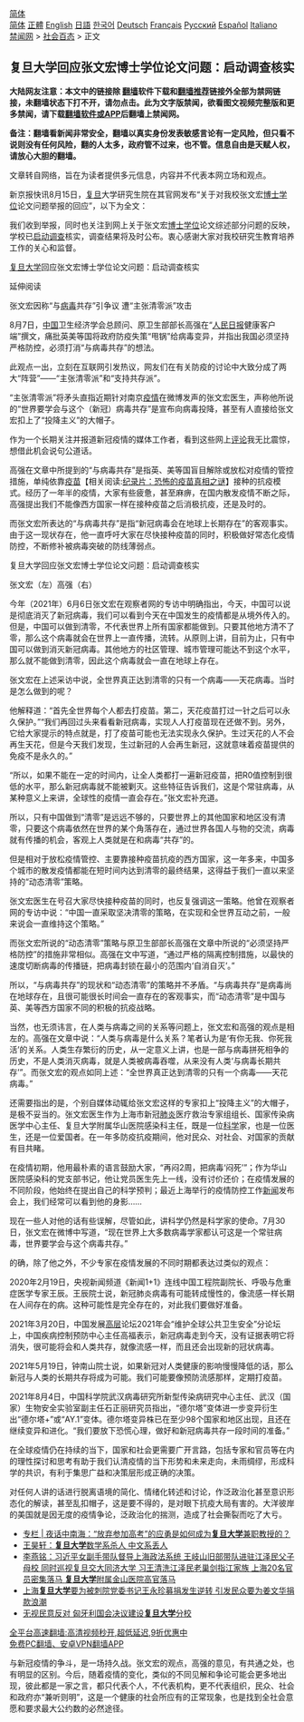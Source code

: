  <!-- 面包屑导航 --> <div class="breadcrumb"><!-- GTranslate: https://gtranslate.io/ -->  <div class="switcher notranslate">  <div class="selected">  <a href="#" onclick="return false;"> 简体</a>  </div>  <div class="option">  <a href="https://www.bannedbook.org" onclick="doGTranslate('zh-CN|zh-CN');jQuery('div.switcher div.selected a').html(jQuery(this).html());return false;" title="简体中文" class="nturl selected"> 简体</a>  <a href="https://www.bannedbook.org/zh-tw/" onclick="doGTranslate('zh-CN|zh-TW');jQuery('div.switcher div.selected a').html(jQuery(this).html());return false;" title="繁體中文" class="nturl"> 正體</a>  <a href="https://www.bannedbook.org/en/" onclick="doGTranslate('zh-CN|en');jQuery('div.switcher div.selected a').html(jQuery(this).html());return false;" title="English" class="nturl"> English</a>  <a href="https://www.bannedbook.org/ja/" onclick="doGTranslate('zh-CN|ja');jQuery('div.switcher div.selected a').html(jQuery(this).html());return false;" title="日本語" class="nturl"> 日語</a>  <a href="https://www.bannedbook.org/ko/" onclick="doGTranslate('zh-CN|ko');jQuery('div.switcher div.selected a').html(jQuery(this).html());return false;" title="한국어" class="nturl"> 한국어</a>  <a href="https://www.bannedbook.org/de/" onclick="doGTranslate('zh-CN|de');jQuery('div.switcher div.selected a').html(jQuery(this).html());return false;" title="Deutsch" class="nturl"> Deutsch</a>  <a href="https://www.bannedbook.org/fr/" onclick="doGTranslate('zh-CN|fr');jQuery('div.switcher div.selected a').html(jQuery(this).html());return false;" title="Français" class="nturl"> Français</a>  <a href="https://www.bannedbook.org/ru/" onclick="doGTranslate('zh-CN|ru');jQuery('div.switcher div.selected a').html(jQuery(this).html());return false;" title="Русский" class="nturl"> Русский</a>  <a href="https://www.bannedbook.org/es/" onclick="doGTranslate('zh-CN|es');jQuery('div.switcher div.selected a').html(jQuery(this).html());return false;" title="Español" class="nturl"> Español</a>  <a href="https://www.bannedbook.org/it/" onclick="doGTranslate('zh-CN|it');jQuery('div.switcher div.selected a').html(jQuery(this).html());return false;" title="Italiano" class="nturl"> Italiano</a>  </div>  </div>      <div class='breadcrumb-sub'><!-- Breadcrumb NavXT 6.3.0 --> <a href="https://www.bannedbook.org/" class="home">禁闻网</a> &gt; <a href="https://www.bannedbook.org/bnews/baitai/" class="category">社会百态</a> &gt; 正文</div></div><h2>复旦大学回应张文宏博士学位论文问题：启动调查核实</h2> <p class="notice"><b>大陆网友注意：本文中的链接除 <a href="https://github.com/bannedbook/fanqiang" >翻墙</a>软件下载和<a href="https://github.com/killgcd/justmysocks/blob/master/README.md">翻墙推荐</a>链接外全部为禁网链接，未翻墙状态下打不开，请勿点击。此为文字版禁闻，欲看图文视频完整版和更多禁闻，请下载<a href="https://github.com/bannedbook/fanqiang">翻墙软件或APP</a>后翻墙上禁闻网。</p><p>备注：翻墙看新闻非常安全，翻墙以真实身份发表敏感言论有一定风险，但只看不说则没有任何风险，翻的人太多，政府管不过来，也不管。信息自由是天赋人权，请放心大胆的翻墙。</b></p>  <div class="entry"> <p>文章转自网络，旨在为读者提供多元信息，内容并不代表本网立场和观点。</p> <p>新京报快讯8月15日，<a href="https://www.bannedbook.org/bnews/tag/%E5%A4%8D%E6%97%A6/" class="st_tag internal_tag" rel="tag" title="标签 复旦 下的日志">复旦</a>大学研究生院在其官网发布“关于对我校张文宏<a href="https://www.bannedbook.org/bnews/tag/%E5%8D%9A%E5%A3%AB/" class="st_tag internal_tag" rel="tag" title="标签 博士 下的日志">博士</a><a href="https://www.bannedbook.org/bnews/tag/%E5%AD%A6%E4%BD%8D/" class="st_tag internal_tag" rel="tag" title="标签 学位 下的日志">学位</a>论文问题举报的回应”，以下为全文：</p> <p>我们收到举报，同时也关注到网上关于张文宏<a href="https://www.bannedbook.org/bnews/tag/%E5%8D%9A%E5%A3%AB%E5%AD%A6%E4%BD%8D/" class="st_tag internal_tag" rel="tag" title="标签 博士学位 下的日志">博士学位</a>论文综述部分问题的反映，学校已<a href="https://www.bannedbook.org/bnews/tag/%E5%90%AF%E5%8A%A8%E8%B0%83%E6%9F%A5/" class="st_tag internal_tag" rel="tag" title="标签 启动调查 下的日志">启动调查</a>核实，调查结果将及时公布。衷心感谢大家对我校研究生教育培养工作的关心和监督。       <br>                   </p> <p><a href="https://www.bannedbook.org/bnews/tag/%E5%A4%8D%E6%97%A6%E5%A4%A7%E5%AD%A6/" class="st_tag internal_tag" rel="tag" title="标签 复旦大学 下的日志">复旦大学</a>回应张文宏博士学位论文问题：启动调查核实  </p> <p>延伸阅读</p> <p>张文宏因称“与<a href="https://www.bannedbook.org/bnews/tag/%e7%97%85%e6%af%92/" class="st_tag internal_tag" rel="tag" title="标签 病毒 下的日志">病毒</a>共存”引争议 遭“主张清零派”攻击</p> <p>8月7日，<span class='wp_keywordlink_affiliate'><a href="https://www.bannedbook.org/" title="中国" target="_blank">中国</a></span>卫生经济学会总顾问、原卫生部部长高强在“<span class='wp_keywordlink'><a href="https://www.bannedbook.org/forum2/topic109.html" title="透视人民日报" target="_blank">人民日报</a></span>健康客户端”撰文，痛批英美等国将政府防疫失策“甩锅”给病毒变异，并指出我国必须坚持严格防控，必须打消“与病毒共存”的想法。</p> <p>此观点一出，立刻在互联网引发热议，网友们在有关防疫的讨论中大致分成了两大“阵营”——“主张清零派”和“支持共存派”。</p> <p>“主张清零派”将矛头直指近期针对南京<a href="https://www.bannedbook.org/bnews/tag/%E7%96%AB%E6%83%85/" class="st_tag internal_tag" rel="tag" title="标签 疫情 下的日志">疫情</a>在微博发声的张文宏医生，声称他所说的“世界要学会与这个（新冠）病毒共存”是宣布向病毒投降，甚至有人直接给张文宏扣上了“投降主义”的大帽子。</p>  <p>作为一个长期关注并报道新冠疫情的媒体工作者，看到这些网上<span class='wp_keywordlink_affiliate'><a href="https://www.bannedbook.org/bnews/comments/" title="新闻评论" target="_blank">评论</a></span>我无比震惊，想借此机会说句公道话。</p> <p>高强在文章中所提到的“与病毒共存”是指英、美等国盲目解除或放松对疫情的管控措施，单纯依靠<span class='wp_keywordlink'><a href="https://www.bannedbook.org/bnews/tculture/20160630/551027.html" title="疫苗" target="_blank">疫苗</a></span>【相关阅读:<a href='https://www.bannedbook.org/bnews/topimagenews/20180408/925060.html' target='_blank'>纪录片：恐怖的疫苗真相之谜</a>】接种的抗疫模式。经历了一年半的疫情，大家有些疲惫，甚至麻痹，在国内散发疫情不断之际，高强提出我们不能像西方国家一样在接种疫苗之后消极抗疫，还是及时的。</p> <p>而张文宏所表达的“与病毒共存”是指“新冠病毒会在地球上长期存在”的客观事实。由于这一现状存在，他一直呼吁大家在尽快接种疫苗的同时，积极做好常态化疫情防控，不断修补被病毒突破的防线薄弱点。</p> <p>复旦大学回应张文宏博士学位论文问题：启动调查核实  </p> <p>张文宏（左）高强（右）</p> <p>今年（2021年）6月6日张文宏在观察者网的专访中明确指出，今天，中国可以说是彻底消灭了新冠病毒，我们可以看到今天在中国发生的疫情都是从境外传入的。但是，中国可以做到清零，不代表世界上所有国家都能做到。只要其他地方清不了零，那么这个病毒就会在世界上一直传播，流转。从原则上讲，目前为止，只有中国可以做到消灭新冠病毒。其他地方的社区管理、城市管理可能达不到这个水平，那么就不能做到清零，因此这个病毒就会一直在地球上存在。</p> <p>张文宏在上述采访中说，全世界真正达到清零的只有一个病毒——天花病毒。当时是怎么做到的呢？</p> <p>他解释道：“首先全世界每个人都去打疫苗。第二，天花疫苗打过一针之后可以永久保护。”“我们再回过头来看看新冠病毒，实现人人打疫苗现在还做不到。另外，它给大家提示的特点就是，打了疫苗可能也无法实现永久保护。生过天花的人不会再生天花，但是今天我们发现，生过新冠的人会再生新冠，这就意味着疫苗提供的免疫不是永久的。”</p> <p>“所以，如果不能在一定的时间内，让全人类都打一遍新冠疫苗，把R0值控制到很低的水平，那么新冠病毒就不能被剿灭。这些特征告诉我们，这是个常驻病毒，从某种意义上来讲，全球性的疫情一直会存在。”张文宏补充道。</p>  <p>所以，只有中国做到“清零”是远远不够的，只要世界上的其他国家和地区没有清零，只要这个病毒依然在世界的某个角落存在，通过世界各国人与物的交流，病毒就有传播的机会，客观上人类就是在和病毒“共存”的。</p> <p>但是相对于放松疫情管控、主要靠接种疫苗抗疫的西方国家，这一年多来，中国多个城市的散发疫情都能在短时间内达到清零的最终结果，这得益于我们一直以来坚持的“动态清零”策略。</p> <p>张文宏医生在号召大家尽快接种疫苗的同时，也反复强调这一策略。他曾在观察者网的专访中说：“中国一直采取坚决清零的策略，在实现和全世界互动之前，一般来说会一直维持这个策略。”</p> <p>而张文宏所说的“动态清零”策略与原卫生部部长高强在文章中所说的“必须坚持严格防控”的措施非常相似。高强在文中写道，“通过严格的隔离控制措施，以最快的速度切断病毒的传播链，把病毒封锁在最小的范围内‘自消自灭’。”</p> <p>所以，“与病毒共存”的现状和“动态清零”的策略并不矛盾。“与病毒共存”是病毒尚在地球存在，且很可能很长时间会一直存在的客观事实，而“动态清零”是中国与英、美等西方国家不同的积极的抗疫战略。</p> <p>当然，也无须讳言，在人类与病毒之间的关系等问题上，张文宏和高强的观点是相左的。高强在文章中说：“人类与病毒是什么关系？笔者认为是‘有你无我、你死我活’的关系。人类生存繁衍的历史，从一定意义上讲，也是一部与病毒拼死相争的历史，不是人类消灭病毒，就是人类被病毒吞噬，从来没有人类‘与病毒长期共存’”。而张文宏的观点如同上述：“全世界真正达到清零的只有一个病毒——天花病毒。”</p> <p>还需要指出的是，个别自媒体动辄给张文宏这样的专家扣上“投降主义”的大帽子，是极不妥当的。张文宏医生作为上海市新冠<a href="https://www.bannedbook.org/bnews/tag/%e8%82%ba%e7%82%8e/" class="st_tag internal_tag" rel="tag" title="标签 肺炎 下的日志">肺炎</a>医疗救治专家组组长、国家传染病医学中心主任、复旦大学附属华山医院感染科主任，既是一位<span class='wp_keywordlink'><a href="https://www.bannedbook.org/forum11/topic309.html" title="禁片：“科学”的棍子" target="_blank">科学</a></span>家，也是一位医生，还是一位爱国者。在一年多防疫抗疫期间，他对民众、对社会、对国家的贡献有目共睹。</p> <p>在疫情初期，他用最朴素的语言鼓励大家，“再闷2周，把病毒‘闷死’”；作为华山医院感染科的党支部书记，他让党员医生先上一线，没有讨价还价；在疫情发展的不同阶段，他始终在提出自己的科学预判；最近上海举行的疫情防控工作<span class='wp_keywordlink_affiliate'><a href="https://www.bannedbook.org/" title="新闻">新闻</a></span>发布会上，我们经常可以看到他的身影&#8230;&#8230;</p> <p>现在一些人对他的话有些误解，尽管如此，讲科学仍然是科学家的使命。7月30日，张文宏在微博中写道，“现在世界上大多数病毒学家都认可这是一个常驻病毒，世界要学会与这个病毒共存。”</p>  <p>的确，除了他之外，不少专家在疫情发展的不同时期都表达过类似的观点：</p> <p>2020年2月19日，央视新闻频道《新闻1+1》连线中国工程院副院长、呼吸与危重症医学专家王辰。王辰院士说，新冠肺炎病毒有可能转成慢性的，像流感一样长期在人间存在的病。这种可能性是完全存在的，对此我们要做好准备。</p> <p>2021年3月20日，中国发展<span class='wp_keywordlink_affiliate'><a href="https://www.bannedbook.org/bnews/ccpdope/" title="中共高层内幕" target="_blank">高层</a></span>论坛2021年会“维护全球公共卫生安全”分论坛上，中国疾病控制预防中心主任高福表示，新冠病毒走到今天，没有证据表明它将消失，很可能将会和人类共存，就像流感一样，而且还会出现新的冠状病毒。</p> <p>2021年5月19日，钟南山院士说，如果新冠对人类健康的影响慢慢降低的话，那么新冠与人类的长期共存将成为可能。我们可能要像预防流感那样，定期打疫苗。</p> <p>2021年8月4日，中国科学院武汉病毒研究所新型传染病研究中心主任、武汉（国家）生物安全实验室副主任石正丽研究员指出，“德尔塔”变体进一步变异衍生出“德尔塔+”或“AY.1”变体。德尔塔变异株已在至少98个国家和地区出现，且还在继续变异和进化。“我们要放下恐慌心理，做好和新冠病毒共存一段时间的准备。”</p> <p>在全球疫情仍在持续的当下，国家和社会更需要广开言路，包括专家和官员等在内的理性探讨和思考有助于我们认清疫情的当下形势和未来走向，未雨绸缪，形成科学的共识，有利于集思广益和决策层形成正确的决策。</p> <p>对任何人讲的话进行脱离语境的简化、情绪化转述和讨论，作泛政治化甚至意识形态化的解读，甚至乱扣帽子，这是要不得的，是对眼下抗疫大局有害的。大洋彼岸的美国就是因无度的疫情争论，泛政治化的揣测，造成了社会撕裂而吃了大亏。</p> <ul class='op-related-articles' title='相关阅读'> <li><a href='https://www.bannedbook.org/bnews/cbnews/20210717/1588658.html' target='_blank'>专栏 | 夜话中南海：“放弃参加高考”的应勇是如何成为<b>复旦大学</b>兼职教授的？</a></li> <li><a href='https://www.bannedbook.org/bnews/comments/20210622/1571804.html' target='_blank'>王昊轩：<b>复旦大学</b>数学系杀人 中文系丢人</a></li> <li><a href='https://www.bannedbook.org/bnews/comments/20210620/1570548.html' target='_blank'>李燕铭：习近平女副手带队督导上海政法系统 王岐山旧部带队进驻江泽民父子母校 同时巡视复旦交大同济大学 习王清洗江泽民老巢剑指江家族 上海20名官员密集落马 <b>复旦大学</b>附属金山医院高官落马</a></li> <li><a href='https://www.bannedbook.org/bnews/bannedvideo/20210620/1570508.html' target='_blank'>上海<b>复旦大学</b>要为被刺院党委书记王永珍募捐发生逆转 引发民众要为姜文华捐款浪潮</a></li> <li><a href='https://www.bannedbook.org/bnews/worldnews/20210615/1567417.html' target='_blank'>无视民意反对 匈牙利国会决议建设<b>复旦大学</b>分校</a></li> </ul> <p class="texttj"> <a href="https://github.com/bannedbook/fanqiang/wiki/V2ray%E6%9C%BA%E5%9C%BA" target="_blank">全平台高速翻墙:高清视频秒开,超低延迟,9折优惠中</a><br/> <a href="https://github.com/bannedbook/fanqiang/wiki/%E7%A6%81%E9%97%BB%E7%BD%91%E5%AE%89%E5%8D%93%E7%BF%BB%E5%A2%99%E6%96%B0%E9%97%BBAPP" target="_blank">免费PC翻墙、安卓VPN翻墙APP</a></p><p>与新冠疫情的争斗，是一场持久战。张文宏的观点，高强的意见，有共通之处，也有明显的区别。今后，随着疫情的变化，类似的不同见解和争论可能会更多地出现，彼此都是一家之言，都只代表个人，不代表机构，更不代表组织，民众、社会和政府亦“兼听则明”，这是一个健康的社会所应有的正常现象，也是找到全社会意愿和要求最大公约数的必然途径。</p> <a name='sharetosocial'></a>  <div style="margin-bottom:5px;padding-bottom:5px;clear:both"> <div id="archive-pix-1" class="banner-ads"> <!-- AuctionX Display platform tag START --> <div id="26318x728x90x621x_ADSLOT2" clicktrack="%%CLICK_URL_ESC%%"></div> <!-- AuctionX Display platform tag END --> </div> <div id="archive-pix-2" class="banner-ads"> <!-- AuctionX Display platform tag START --> <div id="26315x300x250x621x_ADSLOT2" clicktrack="%%CLICK_URL_ESC%%"></div> <!-- AuctionX Display platform tag END --> </div> </div>  <div id="archive-pix-1" class="banner-ads"> <!-- AuctionX Display platform tag START --> <div id="26318x728x90x621x_ADSLOT3" clicktrack="%%CLICK_URL_ESC%%"></div> <!-- AuctionX Display platform tag END --> </div> </div><!--END ENTRY--> 